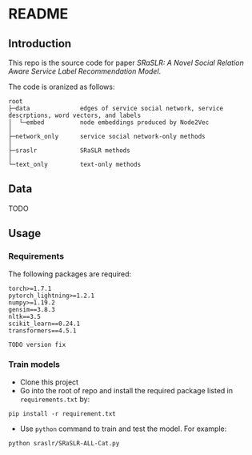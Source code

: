 # README

## Introduction
This repo is the source code for paper _SRaSLR: A Novel Social Relation Aware Service Label Recommendation Model_.

The code is oranized as follows:

```
root
├─data              edges of service social network, service descrptions, word vectors, and labels
│  └─embed          node embeddings produced by Node2Vec
│          
├─network_only      service social network-only methods
│      
├─sraslr            SRaSLR methods
│      
└─text_only         text-only methods
```

## Data
TODO

## Usage
### Requirements
The following packages are required:

```
torch>=1.7.1
pytorch_lightning>=1.2.1
numpy>=1.19.2
gensim==3.8.3
nltk==3.5
scikit_learn==0.24.1
transformers==4.5.1

TODO version fix
```

### Train models
- Clone this project
- Go into the root of repo and install the required package listed in `requirements.txt` by:
```commandline
pip install -r requirement.txt
```
- Use `python` command to train and test the model. For example:
```commandline
python sraslr/SRaSLR-ALL-Cat.py
```

